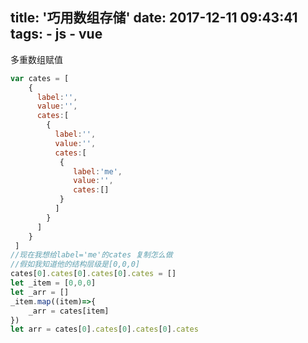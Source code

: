 title: '巧用数组存储'
date: 2017-12-11 09:43:41
tags:
    - js
    - vue
---
多重数组赋值
<!--more-->
```javascript
var cates = [
    {
      label:'',
      value:'',
      cates:[
        {
          label:'',
          value:'',
          cates:[
           {
              label:'me',
              value:'',
              cates:[]
           }
          ]
        }
      ]  
    }
 ]
//现在我想给label='me'的cates 复制怎么做
//假如我知道他的结构层级是[0,0,0]
cates[0].cates[0].cates[0].cates = []
let _item = [0,0,0]
let _arr = []
_item.map((item)=>{
    _arr = cates[item]
})
let arr = cates[0].cates[0].cates[0].cates

```

